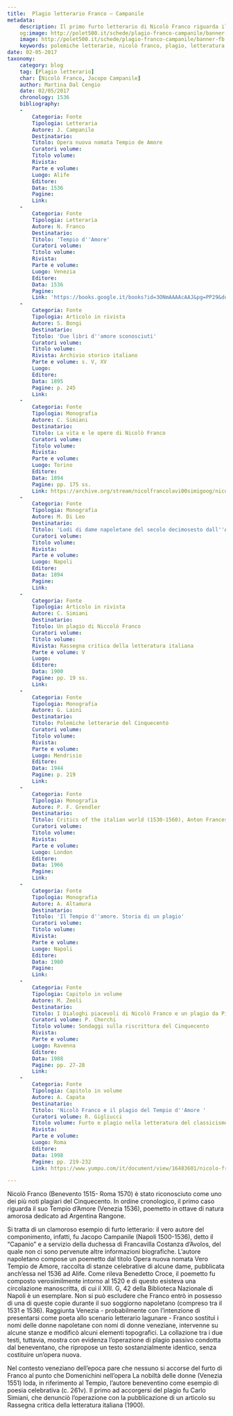 ```yaml
---
title:  Plagio letterario Franco – Campanile 
metadata:
	description: Il primo furto letterario di Nicolò Franco riguarda il Tempio de Amore (Venezia 1536), plagio dell'omonima opera del napoletano Jacopo Campanile (1500-1536).
	og:image: http://polet500.it/schede/plagio-franco-campanile/banner-fb.jpg
	image: http://polet500.it/schede/plagio-franco-campanile/banner-fb.jpg
	keywords: polemiche letterarie, nicolò franco, plagio, letteratura cinquecento
date: 02-05-2017
taxonomy:
	category: blog
    tag: [Plagio letterario]
    char: [Nicolò Franco, Jacopo Campanile]
    author: Martina Dal Cengio 
    date: 02/05/2017
    chronology: 1536
    bibliography:
	-
	    Categoria: Fonte
	    Tipologia: Letteraria
	    Autore: J. Campanile
	    Destinatario: 
	    Titolo: Opera nuova nomata Tempio de Amore
	    Curatori volume: 
	    Titolo volume: 
	    Rivista: 
	    Parte e volume: 
	    Luogo: Alife
	    Editore: 
	    Data: 1536
	    Pagine: 
	    Link: 
	-
	    Categoria: Fonte
	    Tipologia: Letteraria
	    Autore: N. Franco
	    Destinatario: 
	    Titolo: 'Tempio d''Amore'
	    Curatori volume: 
	    Titolo volume: 
	    Rivista: 
	    Parte e volume: 
	    Luogo: Venezia 
	    Editore: 
	    Data: 1536
	    Pagine: 
	    Link: 'https://books.google.it/books?id=3ONmAAAAcAAJ&pg=PP29&dq=tempio+di+amore+nicol%C3%B2+franco&hl=it&sa=X&ved=0ahUKEwjf_Obwq_7SAhUB0hoKHX9UBl0Q6AEIJjAC#v=onepage&q=tempio%20d''amore%20&f=false'
	-
	    Categoria: Fonte
	    Tipologia: Articolo in rivista
	    Autore: S. Bongi 
	    Destinatario: 
	    Titolo: 'Due libri d''amore sconosciuti'
	    Curatori volume: 
	    Titolo volume: 
	    Rivista: Archivio storico italiano 
	    Parte e volume: s. V, XV
	    Luogo: 
	    Editore: 
	    Data: 1895
	    Pagine: p. 245
	    Link: 
	-
	    Categoria: Fonte
	    Tipologia: Monografia
	    Autore: C. Simiani
	    Destinatario: 
	    Titolo: La vita e le opere di Nicolò Franco
	    Curatori volume: 
	    Titolo volume: 
	    Rivista: 
	    Parte e volume: 
	    Luogo: Torino
	    Editore: 
	    Data: 1894
	    Pagine: pp. 175 ss. 
	    Link: https://archive.org/stream/nicolfrancolavi00simigoog/nicolfrancolavi00simigoog_djvu.txt
	-
	    Categoria: Fonte
	    Tipologia: Monografia
	    Autore: M. Di Leo
	    Destinatario: 
	    Titolo: 'Lodi di dame napoletane del secolo decimosesto dall''Amor prigioniero; con notizie ed estratti di altri poemetti sincroni di simile argomento a cura di G. Ceci e B. Croce,'
	    Curatori volume: 
	    Titolo volume: 
	    Rivista: 
	    Parte e volume: 
	    Luogo: Napoli
	    Editore: 
	    Data: 1894
	    Pagine: 
	    Link: 
	-
	    Categoria: Fonte
	    Tipologia: Articolo in rivista
	    Autore: C. Simiani
	    Destinatario: 
	    Titolo: Un plagio di Niccolò Franco 
	    Curatori volume: 
	    Titolo volume: 
	    Rivista: Rassegna critica della letteratura italiana 
	    Parte e volume: V
	    Luogo: 
	    Editore: 
	    Data: 1900
	    Pagine: pp. 19 ss. 
	    Link: 
	-
	    Categoria: Fonte
	    Tipologia: Monografia
	    Autore: G. Laini
	    Destinatario: 
	    Titolo: Polemiche letterarie del Cinquecento
	    Curatori volume: 
	    Titolo volume: 
	    Rivista: 
	    Parte e volume: 
	    Luogo: Mendrisio 
	    Editore: 
	    Data: 1944
	    Pagine: p. 219
	    Link: 
	-
	    Categoria: Fonte
	    Tipologia: Monografia 
	    Autore: P. F. Grendler
	    Destinatario: 
	    Titolo: Critics of the italian world (1530-1560), Anton Francesco Doni, Nicolò Franco and Ortesi Lando
	    Curatori volume: 
	    Titolo volume: 
	    Rivista: 
	    Parte e volume: 
	    Luogo: London
	    Editore: 
	    Data: 1966
	    Pagine: 
	    Link: 
	-
	    Categoria: Fonte
	    Tipologia: Monografia
	    Autore: A. Altamura
	    Destinatario: 
	    Titolo: 'Il Tempio d''amore. Storia di un plagio'
	    Curatori volume: 
	    Titolo volume: 
	    Rivista: 
	    Parte e volume: 
	    Luogo: Napoli
	    Editore: 
	    Data: 1980
	    Pagine: 
	    Link: 
	-
	    Categoria: Fonte
	    Tipologia: Capitolo in volume
	    Autore: M. Zeoli
	    Destinatario: 
	    Titolo: I Dialoghi piacevoli di Nicolò Franco e un plagio da Pietro Montefalchio
	    Curatori volume: P. Cherchi
	    Titolo volume: Sondaggi sulla riscrittura del Cinquecento
	    Rivista: 
	    Parte e volume: 
	    Luogo: Ravenna
	    Editore: 
	    Data: 1988
	    Pagine: pp. 27-28
	    Link: 
	-
	    Categoria: Fonte
	    Tipologia: Capitolo in volume
	    Autore: A. Capata
	    Destinatario: 
	    Titolo: 'Nicolò Franco e il plagio del Tempio d''Amore '
	    Curatori volume: R. Gigliucci 
	    Titolo volume: Furto e plagio nella letteratura del classicismo
	    Rivista: 
	    Parte e volume: 
	    Luogo: Roma
	    Editore: 
	    Data: 1998
	    Pagine: pp. 219-232
	    Link: https://www.yumpu.com/it/document/view/16483601/nicolo-franco-e-il-plagio-del-tempio-damore-italianistica-e-

---
```

Nicolò Franco (Benevento 1515- Roma 1570) è stato riconosciuto come uno dei più noti plagiari del Cinquecento. In ordine cronologico, il primo caso riguarda il suo Tempio d’Amore (Venezia 1536), poemetto in ottave di natura amorosa dedicato ad Argentina Rangone. 

Si tratta di un clamoroso esempio di furto letterario: il vero autore del componimento, infatti, fu Jacopo Campanile (Napoli 1500-1536), detto il “Capanio” e a servizio della duchessa di Francavilla Costanza d’Avolos, del quale non ci sono pervenute altre informazioni biografiche. L’autore napoletano compose un poemetto dal titolo Opera nuova nomata Vero Tempio de Amore, raccolta di stanze celebrative di alcune dame, pubblicata anch’essa nel 1536 ad Alife. Come rileva Benedetto Croce, il poemetto fu composto verosimilmente intorno al 1520 e di questo esisteva una circolazione manoscritta, di cui il XIII. G, 42 della Biblioteca Nazionale di Napoli è un esemplare. Non si può escludere che Franco entrò in possesso di una di queste copie durante il suo soggiorno napoletano (compreso tra il 1531 e 1536). Raggiunta Venezia - probabilmente con l’intenzione di presentarsi come poeta allo scenario letterario lagunare - Franco sostituì i nomi delle donne napoletane con nomi di donne veneziane, intervenne su alcune stanze e modificò alcuni elementi topografici. La collazione tra i due testi, tuttavia, mostra con evidenza l’operazione di plagio passivo condotta dal beneventano, che ripropose un testo sostanzialmente identico, senza costituire un’opera nuova. 

Nel contesto veneziano dell’epoca pare che nessuno si accorse del furto di Franco al punto che Domenichini nell’opera La nobiltà delle donne (Venezia 1551) loda, in riferimento al Tempio, l’autore beneventino come esempio di poesia celebrativa (c. 261v). Il primo ad accorgersi del plagio fu Carlo Simiani, che denunciò l’operazione con la pubblicazione di un articolo su Rassegna critica della letteratura italiana (1900). 

